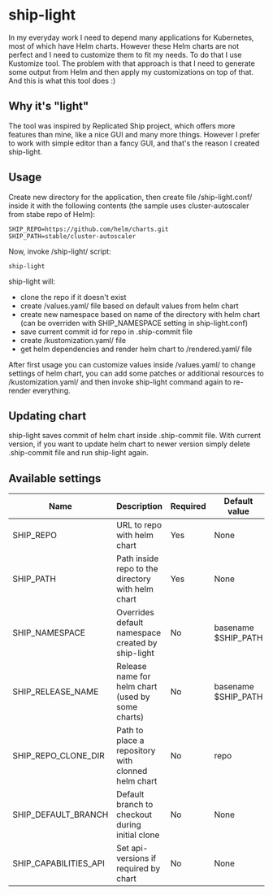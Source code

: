 # ship-light

In my everyday work I need to depend many applications for Kubernetes, most of which have Helm charts.
However these Helm charts are not perfect and I need to customize them to fit my needs. To do that I use Kustomize tool.
The problem with that approach is that I need to generate some output from Helm and then apply my customizations on top of that.
And this is what this tool does :)

## Why it's "light"

The tool was inspired by Replicated Ship project, which offers more features than mine, like a nice GUI and many more things.
However I prefer to work with simple editor than a fancy GUI, and that's the reason I created ship-light.

## Usage

Create new directory for the application, then create file /ship-light.conf/ inside it with the following contents (the sample uses cluster-autoscaler from stabe repo of Helm):

```
SHIP_REPO=https://github.com/helm/charts.git
SHIP_PATH=stable/cluster-autoscaler
```

Now, invoke /ship-light/ script:

```
ship-light
```

ship-light will:
- clone the repo if it doesn't exist
- create /values.yaml/ file based on default values from helm chart
- create new namespace based on name of the directory with helm chart (can be overriden with SHIP_NAMESPACE setting in ship-light.conf)
- save current commit id for repo in .ship-commit file
- create /kustomization.yaml/ file
- get helm dependencies and render helm chart to /rendered.yaml/ file

After first usage you can customize values inside /values.yaml/ to change settings of helm chart, you can add some patches or additional resources to /kustomization.yaml/ and then invoke ship-light command again to re-render everything.

## Updating chart

ship-light saves commit of helm chart inside .ship-commit file. With current version, if you want to update helm chart to newer version simply delete .ship-commit file and run ship-light again.

## Available settings

|Name|Description|Required|Default value|
|---|---|---|---|
|SHIP_REPO|URL to repo with helm chart|Yes|None|
|SHIP_PATH|Path inside repo to the directory with helm chart|Yes|None|
|SHIP_NAMESPACE|Overrides default namespace created by ship-light|No|basename $SHIP_PATH|
|SHIP_RELEASE_NAME|Release name for helm chart (used by some charts)|No|basename $SHIP_PATH|
|SHIP_REPO_CLONE_DIR|Path to place a repository with clonned helm chart|No|repo|
|SHIP_DEFAULT_BRANCH|Default branch to checkout during initial clone|No|None|
|SHIP_CAPABILITIES_API|Set api-versions if required by chart|No|None|
